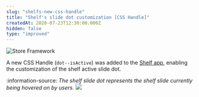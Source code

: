 ```yaml
---
slug: "shelfs-new-css-handle"
title: "Shelf's slide dot customization [CSS Handle]"
createdAt: 2020-07-23T12:30:00.000Z
hidden: false
type: "improved"
---
```


![Store Framework](https://cdn.jsdelivr.net/gh/vtexdocs/dev-portal-content@main/images/shelfs-new-css-handle-0.png)

A new CSS Handle (`dot--isActive`) was added to the [Shelf app](https://vtex.io/docs/components/all/vtex.shelf/), enabling the customization of the shelf active slide dot.

:information-source: *The shelf slide dot represents the shelf slide currently being hovered on by users.*
![](https://cdn.jsdelivr.net/gh/vtexdocs/dev-portal-content@main/images/shelfs-new-css-handle-1.png)
